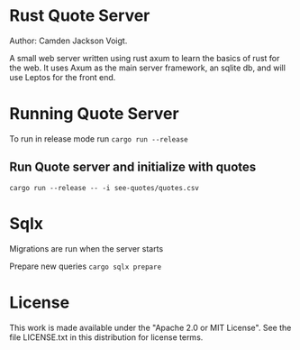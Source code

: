 # Rust Quote Server
Author: Camden Jackson Voigt.

A small web server written using rust axum to learn the basics of rust for the web. It uses Axum as the main server framework, an sqlite db, and will use Leptos for the front end.

# Running Quote Server
To run in release mode run
`cargo run --release`

## Run Quote server and initialize with quotes
`cargo run --release -- -i see-quotes/quotes.csv`

# Sqlx
Migrations are run when the server starts

Prepare new queries
`cargo sqlx prepare`

# License
This work is made available under the "Apache 2.0 or MIT License". See the file LICENSE.txt in this distribution for license terms.

